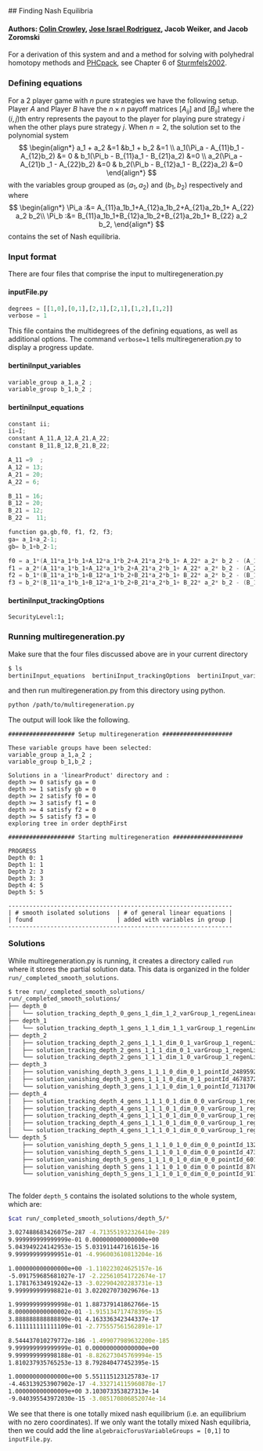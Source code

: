 <link rel="stylesheet" href="modest.css">
<style>
pre, code, pre code {
  max-height: 400px;
}
</style>
## Finding Nash Equilibria

#### Authors: [Colin Crowley](https://sites.google.com/view/colincrowley/home), [Jose Israel Rodriguez](https://www.math.wisc.edu/~jose/), Jacob Weiker, and Jacob Zoromski

For a derivation of this system and and a method for solving with 
polyhedral homotopy methods and [PHCpack](https://homepages.math.uic.edu/~jan/PHCpack/phcpack.html), see Chapter 6 of [Sturmfels2002](https://math.berkeley.edu/~bernd/cbms.pdf). 


### Defining equations
For a 2 player game with $n$ pure strategies we have the following setup. 
Player $A$ and Player $B$ have the $n\times n$ payoff matrices $[A_{ij}]$  and $[B_{ij}]$ 
where the $(i,j)$th entry represents the payout to the player for playing pure strategy $i$
when the other plays pure strategy $j$.
When $n = 2$,  the solution set to the polynomial system 
$$
\begin{align*}
a_1 + a_2 &=1  				&b_1 + b_2  &=1  \\
 a_1(\Pi_a - A_{11}b_1 - A_{12}b_2) &= 0 & b_1(\Pi_b - B_{11}a_1 - B_{21}a_2) &=0 \\
a_2(\Pi_a - A_{21}b _1 - A_{22}b_2) &=0  & b_2(\Pi_b - B_{12}a_1 - B_{22}a_2) &=0  
\end{align*}
$$
with the variables group grouped as $(a_1,a_2)$ and $(b_1,b_2)$ respectively
and 
where 
$$
\begin{align*}
\Pi_a :&= A_{11}a_1b_1+A_{12}a_1b_2+A_{21}a_2b_1+ A_{22} a_2 b_2\\
\Pi_b :&= B_{11}a_1b_1+B_{12}a_1b_2+B_{21}a_2b_1+ B_{22} a_2 b_2,
\end{align*}
$$
contains the set of Nash equilibria.

### Input format

There are four files that comprise the input to multiregeneration.py

#### inputFile.py
```python
degrees = [[1,0],[0,1],[2,1],[2,1],[1,2],[1,2]]
verbose = 1
```
This file contains the multidegrees of the defining equations, as well 
as additional options. The command `verbose=1` tells 
multiregeneration.py to display a progress update.

#### bertiniInput_variables
```c
variable_group a_1,a_2 ;
variable_group b_1,b_2 ;
```
#### bertiniInput_equations
```c
constant ii;
ii=I;
constant A_11,A_12,A_21,A_22;
constant B_11,B_12,B_21,B_22;

A_11 =9  ;
A_12 = 13;
A_21 = 20;
A_22 = 6;

B_11 = 16;
B_12 = 20;
B_21 = 12;
B_22 =  11;

function ga,gb,f0, f1, f2, f3;
ga= a_1+a_2-1;
gb= b_1+b_2-1;

f0 = a_1*(A_11*a_1*b_1+A_12*a_1*b_2+A_21*a_2*b_1+ A_22* a_2* b_2 - (A_11*b_1 + A_12*b_2) );
f1 = a_2*(A_11*a_1*b_1+A_12*a_1*b_2+A_21*a_2*b_1+ A_22* a_2* b_2 - (A_21*b_1 + A_22*b_2) );
f2 = b_1*(B_11*a_1*b_1+B_12*a_1*b_2+B_21*a_2*b_1+ B_22* a_2* b_2 - (B_11*a_1 + B_21*a_2) ) ;
f3 = b_2*(B_11*a_1*b_1+B_12*a_1*b_2+B_21*a_2*b_1+ B_22* a_2* b_2 - (B_12*a_1 + B_22*a_2) ) ;
```
#### bertiniInput_trackingOptions
```
SecurityLevel:1;
```

### Running multiregeneration.py

Make sure that the four files discussed above are in your current 
directory
```bash
$ ls
bertiniInput_equations  bertiniInput_trackingOptions  bertiniInput_variables  inputFile.py
```
and then run multiregeneration.py from this directory using python.
```bash
python /path/to/multiregeneration.py
```
The output will look like the following.
```
################### Setup multiregeneration ####################

These variable groups have been selected:
variable_group a_1,a_2 ;
variable_group b_1,b_2 ;

Solutions in a 'linearProduct' directory and :
depth >= 0 satisfy ga = 0
depth >= 1 satisfy gb = 0
depth >= 2 satisfy f0 = 0
depth >= 3 satisfy f1 = 0
depth >= 4 satisfy f2 = 0
depth >= 5 satisfy f3 = 0
exploring tree in order depthFirst

################### Starting multiregeneration ####################

PROGRESS
Depth 0: 1
Depth 1: 1
Depth 2: 3
Depth 3: 3
Depth 4: 5
Depth 5: 5

----------------------------------------------------------------
| # smooth isolated solutions  | # of general linear equations |
| found                        | added with variables in group |
----------------------------------------------------------------
                               | 0  1
----------------------------------------------------------------
  5                              0  0  
Done.
```

### Solutions
While multiregeneration.py is running, it creates a directory called 
`run` where it stores the partial solution data. This data is 
organized in the folder `run/_completed_smooth_solutions`.
```bash
$ tree run/_completed_smooth_solutions/
run/_completed_smooth_solutions/
├── depth_0
│   └── solution_tracking_depth_0_gens_1_dim_1_2_varGroup_1_regenLinear_1_pointId_999166306418_123674091215
├── depth_1
│   └── solution_tracking_depth_1_gens_1_1_dim_1_1_varGroup_1_regenLinear_1_pointId_123674091215_571837852155
├── depth_2
│   ├── solution_tracking_depth_2_gens_1_1_1_dim_0_1_varGroup_1_regenLinear_1_pointId_571837852155_248959257075
│   ├── solution_tracking_depth_2_gens_1_1_1_dim_0_1_varGroup_1_regenLinear_1_pointId_571837852155_467837258827
│   └── solution_tracking_depth_2_gens_1_1_1_dim_1_0_varGroup_1_regenLinear_1_pointId_571837852155_713170692613
├── depth_3
│   ├── solution_vanishing_depth_3_gens_1_1_1_0_dim_0_1_pointId_248959257075_248959257075
│   ├── solution_vanishing_depth_3_gens_1_1_1_0_dim_0_1_pointId_467837258827_467837258827
│   └── solution_vanishing_depth_3_gens_1_1_1_0_dim_1_0_pointId_713170692613_713170692613
├── depth_4
│   ├── solution_tracking_depth_4_gens_1_1_1_0_1_dim_0_0_varGroup_1_regenLinear_1_pointId_248959257075_473775690656
│   ├── solution_tracking_depth_4_gens_1_1_1_0_1_dim_0_0_varGroup_1_regenLinear_1_pointId_248959257075_917556880335
│   ├── solution_tracking_depth_4_gens_1_1_1_0_1_dim_0_0_varGroup_1_regenLinear_1_pointId_467837258827_132778330808
│   ├── solution_tracking_depth_4_gens_1_1_1_0_1_dim_0_0_varGroup_1_regenLinear_1_pointId_467837258827_870108075393
│   └── solution_tracking_depth_4_gens_1_1_1_0_1_dim_0_0_varGroup_1_regenLinear_1_pointId_713170692613_601058697586
└── depth_5
    ├── solution_vanishing_depth_5_gens_1_1_1_0_1_0_dim_0_0_pointId_132778330808_132778330808
    ├── solution_vanishing_depth_5_gens_1_1_1_0_1_0_dim_0_0_pointId_473775690656_473775690656
    ├── solution_vanishing_depth_5_gens_1_1_1_0_1_0_dim_0_0_pointId_601058697586_601058697586
    ├── solution_vanishing_depth_5_gens_1_1_1_0_1_0_dim_0_0_pointId_870108075393_870108075393
    └── solution_vanishing_depth_5_gens_1_1_1_0_1_0_dim_0_0_pointId_917556880335_917556880335

6 directories, 18 files
```

The folder `depth_5` contains the isolated solutions to the whole 
system, which are:
```bash
$cat run/_completed_smooth_solutions/depth_5/*

3.027488683426075e-287 -4.713551932326410e-289
9.999999999999999e-01 0.000000000000000e+00
5.043949224142953e-15 5.031911447161615e-16
9.999999999999951e-01 -4.996003610813204e-16

1.000000000000000e+00 -1.110223024625157e-16
-5.091759685681027e-17 -2.225610541722674e-17
1.178176334919242e-13 -3.022904202283731e-13
9.999999999998821e-01 3.022027073029676e-13

1.999999999999998e-01 1.887379141862766e-15
8.000000000000002e-01 -1.915134717478395e-15
3.888888888888890e-01 4.163336342344337e-17
6.111111111111109e-01 -2.775557561562891e-17

8.544437010279772e-186 -1.499077989632200e-185
9.999999999999999e-01 0.000000000000000e+00
9.999999999998188e-01 -8.826273045769994e-15
1.810237935765253e-13 8.792840477452395e-15

1.000000000000000e+00 5.551115123125783e-17
-4.463139253907902e-17 -4.332714115960878e-17
1.000000000000009e+00 3.103073353827313e-14
-9.040395543972030e-15 -3.085170806852074e-14
```
We see that there is one totally mixed nash equilibrium (i.e. an 
equilibrium with no zero coordinates). If we only want the totally mixed 
Nash equilibria, then we could add the line 
`algebraicTorusVariableGroups = [0,1]` to `inputFile.py`.
